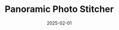 ---
title: "Panoramic Photo Stitcher"
excerpt: "A lightweight panorama tool that aligns two photos using SIFT keypoints with FLANN matching (Lowe's ratio), estimates the homography via RANSAC, then warps and blends into a seamless stitched image. Includes a simple CLI for reproducible runs."
date: 2025-02-01
date_range: "Feb 2025"
status: "active"
carousel_id: "panoramic-photo-stitcher"
github_url: "https://github.com/johnnyl77/COMP4102-Panoramic-Photo-Stitcher"
technologies:
  - Python
  - OpenCV
  - NumPy
  - Jupyter Notebook
order: 50
carousel_slides:
  - type: image
    url: /files/panoramic-photo-stitcher/img_left.jpg
    alt: Before Stitching - Left Side
    caption: "Before: Left Side of Image"
  - type: image
    url: /files/panoramic-photo-stitcher/img_right.jpg
    alt: Before Stitching - Right Side
    caption: "Before: Right Side of Image"
  - type: image
    url: /files/panoramic-photo-stitcher/stitched_image.jpg
    alt: After Stitching - Stitched Image
    caption: "After: Stitched Image"
---